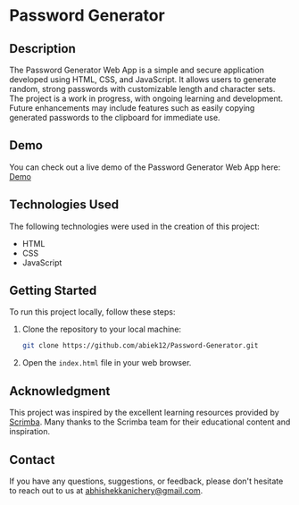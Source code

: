 # Password Generator

## Description

The Password Generator Web App is a simple and secure application developed using HTML, CSS, and JavaScript. It allows users to generate random, strong passwords with customizable length and character sets. The project is a work in progress, with ongoing learning and development. Future enhancements may include features such as easily copying generated passwords to the clipboard for immediate use.

## Demo

You can check out a live demo of the Password Generator Web App here: [Demo](https://abiek12.github.io/Password-Generator)

## Technologies Used

The following technologies were used in the creation of this project:

- HTML
- CSS
- JavaScript

## Getting Started

To run this project locally, follow these steps:

1. Clone the repository to your local machine:

   ```bash
   git clone https://github.com/abiek12/Password-Generator.git
   ```

2. Open the `index.html` file in your web browser.

## Acknowledgment

This project was inspired by the excellent learning resources provided by [Scrimba](https://scrimba.com/). Many thanks to the Scrimba team for their educational content and inspiration.

## Contact

If you have any questions, suggestions, or feedback, please don't hesitate to reach out to us at [abhishekkanichery@gmail.com](mailto:abhishekkanichery@gmail.com).
